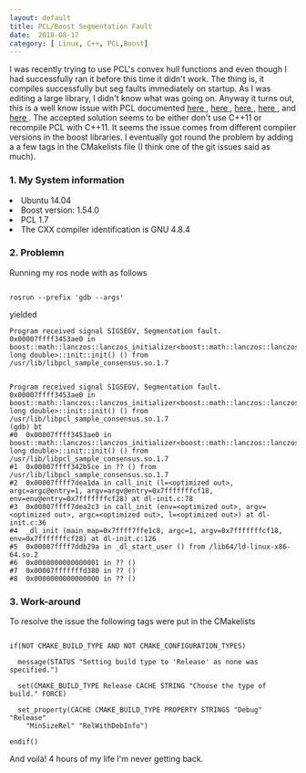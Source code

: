 ```yaml
---
layout: default
title: PCL/Boost Segmentation Fault 
date:  2018-08-17
category: [ Linux, C++, PCL,Boost]
---
```


<p>
I was recently trying to use PCL's convex hull functions and even though I had successfully ran it before this time it didn't work. The thing is, it compiles successfully but seg faults immediately on startup. As I was editing a large library, I didn't know what was going on. Anyway it turns out, this is a well know issue with PCL documented 
<a href="https://github.com/ros-industrial-consortium/CAD-to-ROS/pull/96">here </a>,
<a href="https://github.com/PointCloudLibrary/pcl/issues/780"> here </a>, 
<a href="https://github.com/felixendres/rgbdslam_v2/issues/8"> here </a>,
<a href="https://github.com/PointCloudLibrary/pcl/issues/619"> here </a>, and
<a href="https://stackoverflow.com/questions/39292457/c-segmentation-fault-in-empty-main-in-a-non-empty-project"> here </a>. The accepted solution seems to be either don't use C++11 or recompile PCL with C++11. It seems the issue comes from different compiler versions in the boost libraries. I eventually got round the problem by adding a a few tags in the CMakelists file (I think one of the git issues said as much).
</p>

<h3> 1. My System information</h3>
<li>Ubuntu 14.04 </li>
<li>Boost version: 1.54.0</li>
<li>PCL 1.7</li>
<li>The CXX compiler identification is GNU 4.8.4</li>


<h3> 2. Problemn</h3>
<p>
Running my ros node with as follows
</p>

<code>
rosrun --prefix 'gdb --args' <package_name> <node_name> 
</code>
  
 <p>
 yielded
</p>

```
Program received signal SIGSEGV, Segmentation fault.
0x00007ffff3453ae0 in boost::math::lanczos::lanczos_initializer<boost::math::lanczos::lanczos17m64, long double>::init::init() () from /usr/lib/libpcl_sample_consensus.so.1.7


Program received signal SIGSEGV, Segmentation fault.
0x00007ffff3453ae0 in boost::math::lanczos::lanczos_initializer<boost::math::lanczos::lanczos17m64, long double>::init::init() () from /usr/lib/libpcl_sample_consensus.so.1.7
(gdb) bt
#0  0x00007ffff3453ae0 in boost::math::lanczos::lanczos_initializer<boost::math::lanczos::lanczos17m64, long double>::init::init() () from /usr/lib/libpcl_sample_consensus.so.1.7
#1  0x00007ffff342b5ce in ?? () from /usr/lib/libpcl_sample_consensus.so.1.7
#2  0x00007ffff7dea1da in call_init (l=<optimized out>, argc=argc@entry=1, argv=argv@entry=0x7fffffffcf18, env=env@entry=0x7fffffffcf28) at dl-init.c:78
#3  0x00007ffff7dea2c3 in call_init (env=<optimized out>, argv=<optimized out>, argc=<optimized out>, l=<optimized out>) at dl-init.c:36
#4  _dl_init (main_map=0x7ffff7ffe1c8, argc=1, argv=0x7fffffffcf18, env=0x7fffffffcf28) at dl-init.c:126
#5  0x00007ffff7ddb29a in _dl_start_user () from /lib64/ld-linux-x86-64.so.2
#6  0x0000000000000001 in ?? ()
#7  0x00007fffffffd380 in ?? ()
#8  0x0000000000000000 in ?? ()
```

<h3> 3. Work-around</h3>
 <p>
To resolve the issue the following tags were put in the CMakelists
</p>


```
  
if(NOT CMAKE_BUILD_TYPE AND NOT CMAKE_CONFIGURATION_TYPES)
  
  message(STATUS "Setting build type to 'Release' as none was specified.")
  
  set(CMAKE_BUILD_TYPE Release CACHE STRING "Choose the type of build." FORCE)
  
  set_property(CACHE CMAKE_BUILD_TYPE PROPERTY STRINGS "Debug" "Release" 
    "MinSizeRel" "RelWithDebInfo")
   
endif()
```

 <p>
  And voilà! 4 hours of my life I'm never getting back. 
  </p>
